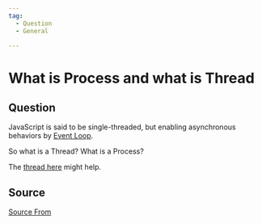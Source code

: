 ```yaml
---
tag:
  - Question
  - General

---
```

  
# What is Process and what is Thread

## Question
JavaScript is said to be single-threaded, but enabling asynchronous behaviors by [Event Loop](https://bigfrontend.dev/question/Explain-Event-Loop-in-Browser-and-in-Nodejs).

So what is a Thread? What is a Process?

The [thread here](https://stackoverflow.com/questions/200469/what-is-the-difference-between-a-process-and-a-thread/19518207#19518207) might help.




##  Source
[Source From](https://bigfrontend.dev/question/What-is-Process-and-what-is-Thread)

  